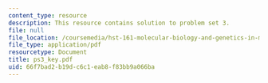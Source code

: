 ```yaml
---
content_type: resource
description: This resource contains solution to problem set 3.
file: null
file_location: /coursemedia/hst-161-molecular-biology-and-genetics-in-modern-medicine-fall-2007/66f7bad2b19dc6c1eab8f83bb9a066ba_ps3_key.pdf
file_type: application/pdf
resourcetype: Document
title: ps3_key.pdf
uid: 66f7bad2-b19d-c6c1-eab8-f83bb9a066ba
---
```

